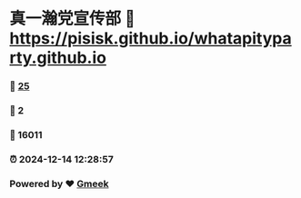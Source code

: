 # 真一瀚党宣传部 :link: https://pisisk.github.io/whatapityparty.github.io 
### :page_facing_up: [25](https://pisisk.github.io/whatapityparty.github.io/tag.html) 
### :speech_balloon: 2 
### :hibiscus: 16011 
### :alarm_clock: 2024-12-14 12:28:57 
### Powered by :heart: [Gmeek](https://github.com/Meekdai/Gmeek)
